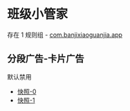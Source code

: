 # 班级小管家

存在 1 规则组 - [com.banjixiaoguanjia.app](/src/apps/com.banjixiaoguanjia.app.ts)

## 分段广告-卡片广告

默认禁用

- [快照-0](https://i.gkd.li/i/12904612)
- [快照-1](https://i.gkd.li/i/12906196)
